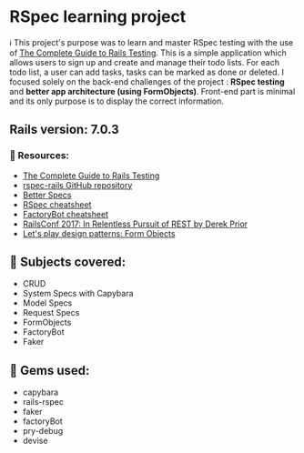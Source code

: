# RSpec learning project

ℹ️ This project's purpose was to learn and master  RSpec testing with the use of [The Complete Guide to Rails Testing](https://www.codewithjason.com/complete-guide-to-rails-testing/). This is a simple application which allows users to sign up and create and manage their todo lists. For each todo list, a user can add tasks, tasks can be marked as done or deleted. I focused solely on the back-end challenges of the project : **RSpec testing** and **better app architecture (using FormObjects)**. Front-end part is minimal and its only purpose is to display the correct information.


## Rails version:  7.0.3


### 🔗 Resources:
- [The Complete Guide to Rails Testing](https://www.codewithjason.com/complete-guide-to-rails-testing/)
- [rspec-rails GitHub repository](https://github.com/rspec/rspec-rails)
- [Better Specs](https://www.betterspecs.org/)
- [RSpec cheatsheet](https://devhints.io/rspec)
- [FactoryBot cheatsheet](https://devhints.io/factory_bot)
- [RailsConf 2017: In Relentless Pursuit of REST by Derek Prior](https://www.youtube.com/watch?v=HctYHe-YjnE)
- [Let's play design patterns: Form Objects](https://nimblehq.co/blog/lets-play-design-patterns-form-objects)



## 📖 Subjects covered:

- CRUD
- System Specs with Capybara
- Model Specs
- Request Specs
- FormObjects
- FactoryBot
- Faker

## 💎 Gems used:
- capybara
- rails-rspec
- faker
- factoryBot
- pry-debug
- devise
